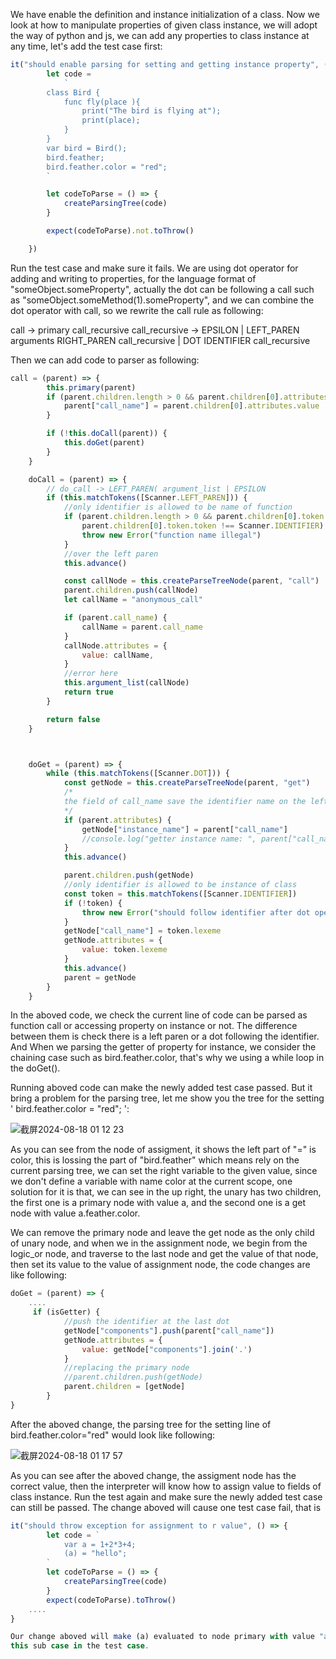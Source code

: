 We have enable the definition and instance initialization of a class. Now we look at how to manipulate properties of given class instance, we will adopt the way of python and js, we can add any properties to
class instance at any time, let's add the test case first:

```js
it("should enable parsing for setting and getting instance property", () => {
        let code =
            `
        class Bird {
            func fly(place ){
                print("The bird is flying at");
                print(place);
            }
        }
        var bird = Bird();
        bird.feather;
        bird.feather.color = "red";
        `

        let codeToParse = () => {
            createParsingTree(code)
        }

        expect(codeToParse).not.toThrow()

    })
```
Run the test case and make sure it fails. We are using dot operator for adding and writing to properties, for the language format of "someObject.someProperty", actually the dot can be following a call 
such as "someObject.someMethod(1).someProperty", and we can combine the dot operator with call, so we rewrite the call rule as following:

call -> primary call_recursive
call_recursive -> EPSILON | LEFT_PAREN arguments RIGHT_PAREN call_recursive | DOT IDENTIFIER call_recursive

Then we can add code to parser as following:

```js
call = (parent) => {
        this.primary(parent)
        if (parent.children.length > 0 && parent.children[0].attributes) {
            parent["call_name"] = parent.children[0].attributes.value
        }

        if (!this.doCall(parent)) {
            this.doGet(parent)
        }
    }

    doCall = (parent) => {
        // do_call -> LEFT_PAREN( argument_list | EPSILON
        if (this.matchTokens([Scanner.LEFT_PAREN])) {
            //only identifier is allowed to be name of function
            if (parent.children.length > 0 && parent.children[0].token &&
                parent.children[0].token.token !== Scanner.IDENTIFIER) {
                throw new Error("function name illegal")
            }
            //over the left paren
            this.advance()

            const callNode = this.createParseTreeNode(parent, "call")
            parent.children.push(callNode)
            let callName = "anonymous_call"

            if (parent.call_name) {
                callName = parent.call_name
            }
            callNode.attributes = {
                value: callName,
            }
            //error here
            this.argument_list(callNode)
            return true
        }

        return false
    }



    doGet = (parent) => {
        while (this.matchTokens([Scanner.DOT])) {
            const getNode = this.createParseTreeNode(parent, "get")
            /*
            the field of call_name save the identifier name on the left of dot
            */
            if (parent.attributes) {
                getNode["instance_name"] = parent["call_name"]
                //console.log("getter instance name: ", parent["call_name"])
            }
            this.advance()

            parent.children.push(getNode)
            //only identifier is allowed to be instance of class
            const token = this.matchTokens([Scanner.IDENTIFIER])
            if (!token) {
                throw new Error("should follow identifier after dot operator")
            }
            getNode["call_name"] = token.lexeme
            getNode.attributes = {
                value: token.lexeme
            }
            this.advance()
            parent = getNode
        }
    }

```
In the aboved code, we check the current line of code can be parsed as function call or accessing property on instance or not. The difference between them is check there is a left paren or a dot following the identifier. And When we parsing the getter of property for instance, we consider the chaining case such as
bird.feather.color, that's why we using a while loop in the doGet().

Running aboved code can make the newly added test case passed. But it bring a problem for the parsing tree, let me show you the tree for the setting 
' bird.feather.color = "red"; ':

![截屏2024-08-18 01 12 23](https://github.com/user-attachments/assets/5a2f0161-5db8-4d75-963b-822e075c482b)


As you can see from the node of assigment, it shows the left part of "=" is color, this is lossing the part of "bird.feather" which means rely on the current parsing
tree, we can set the right variable to the given value, since we don't define a variable with name color at the current scope, one solution for it is that, we can 
see in the up right, the unary has two children, the first one is a primary node with value a, and the second one is a get node with value a.feather.color.

We can remove the primary node and leave the get node as the only child of unary node, and when we in the assignment node, we begin from the logic_or node, and 
traverse to the last node and get the value of that node, then set its value to the value of assignment node, the code changes are like following:
```js
doGet = (parent) => {
    ....
     if (isGetter) {
            //push the identifier at the last dot
            getNode["components"].push(parent["call_name"])
            getNode.attributes = {
                value: getNode["components"].join('.')
            }
            //replacing the primary node
            //parent.children.push(getNode)
            parent.children = [getNode]
        }
}
```
After the aboved change, the parsing tree for the setting line of bird.feather.color="red" would look like following:

![截屏2024-08-18 01 17 57](https://github.com/user-attachments/assets/e445386d-8e48-4230-b50e-410677d5cfe0)

As you can see after the aboved change, the assigment node has the correct value, then the interpreter will know how to assign value to fields of class instance.
Run the test again and make sure the newly added test case can still be passed. The change aboved will cause one test case fail, that is

```js
it("should throw exception for assignment to r value", () => {
        let code = `
            var a = 1+2*3+4;
            (a) = "hello";
        `
        let codeToParse = () => {
            createParsingTree(code)
        }
        expect(codeToParse).toThrow()
    ....
}

Our change aboved will make (a) evaluated to node primary with value "a", therefore it will not be r value any more, and I think this is acceptable and we can remove
this sub case in the test case.
```


